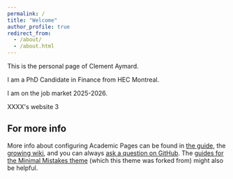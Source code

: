 ```yaml
---
permalink: /
title: "Welcome"
author_profile: true
redirect_from: 
  - /about/
  - /about.html
---
```


This is the personal page of Clement Aymard. 

I am a PhD Candidate in Finance from HEC Montreal. 

I am on the job market 2025-2026.

XXXX's website 3

For more info
------
More info about configuring Academic Pages can be found in [the guide](https://academicpages.github.io/markdown/), the [growing wiki](https://github.com/academicpages/academicpages.github.io/wiki), and you can always [ask a question on GitHub](https://github.com/academicpages/academicpages.github.io/discussions). The [guides for the Minimal Mistakes theme](https://mmistakes.github.io/minimal-mistakes/docs/configuration/) (which this theme was forked from) might also be helpful.

